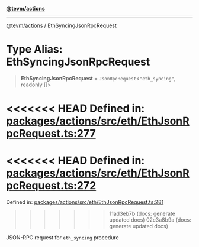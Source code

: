 [**@tevm/actions**](../README.md)

***

[@tevm/actions](../globals.md) / EthSyncingJsonRpcRequest

# Type Alias: EthSyncingJsonRpcRequest

> **EthSyncingJsonRpcRequest** = `JsonRpcRequest`\<`"eth_syncing"`, readonly \[\]\>

<<<<<<< HEAD
Defined in: [packages/actions/src/eth/EthJsonRpcRequest.ts:277](https://github.com/evmts/tevm-monorepo/blob/main/packages/actions/src/eth/EthJsonRpcRequest.ts#L277)
=======
<<<<<<< HEAD
Defined in: [packages/actions/src/eth/EthJsonRpcRequest.ts:272](https://github.com/evmts/tevm-monorepo/blob/main/packages/actions/src/eth/EthJsonRpcRequest.ts#L272)
=======
Defined in: [packages/actions/src/eth/EthJsonRpcRequest.ts:281](https://github.com/evmts/tevm-monorepo/blob/main/packages/actions/src/eth/EthJsonRpcRequest.ts#L281)
>>>>>>> 11ad3eb7b (docs: generate updated docs)
>>>>>>> 02c3a8b9a (docs: generate updated docs)

JSON-RPC request for `eth_syncing` procedure
